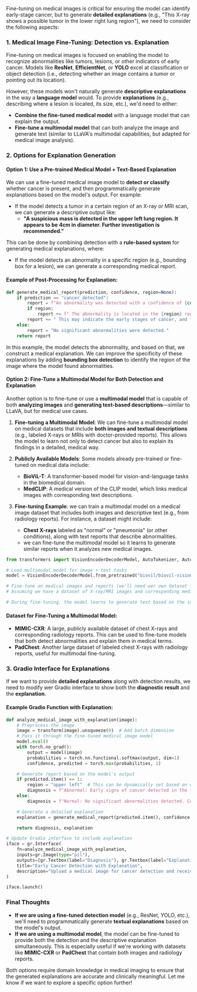 Fine-tuning on medical images is critical for ensuring the model can identify early-stage cancer, but to generate **detailed explanations** (e.g., "This X-ray shows a possible tumor in the lower right lung region"), we need to consider the following aspects:

### 1. **Medical Image Fine-Tuning**: Detection vs. Explanation
Fine-tuning on medical images is focused on enabling the model to recognize abnormalities like tumors, lesions, or other indicators of early cancer. Models like **ResNet**, **EfficientNet**, or **YOLO** excel at classification or object detection (i.e., detecting whether an image contains a tumor or pointing out its location).

However, these models won't naturally generate **descriptive explanations** in the way a **language model** would. To provide **explanations** (e.g., describing where a lesion is located, its size, etc.), we'd need to either:

- **Combine the fine-tuned medical model** with a language model that can explain the output.
- **Fine-tune a multimodal model** that can both analyze the image and generate text (similar to LLaVA's multimodal capabilities, but adapted for medical image analysis).

### 2. **Options for Explanation Generation**
#### **Option 1: Use a Pre-trained Medical Model + Text-Based Explanation**
We can use a fine-tuned medical image model to **detect or classify** whether cancer is present, and then programmatically generate explanations based on the model's output. For example:

- If the model detects a tumor in a certain region of an X-ray or MRI scan, we can generate a descriptive output like:
  - **"A suspicious mass is detected in the upper left lung region. It appears to be 4cm in diameter. Further investigation is recommended."**

This can be done by combining detection with a **rule-based system** for generating medical explanations, where:
- If the model detects an abnormality in a specific region (e.g., bounding box for a lesion), we can generate a corresponding medical report.

#### Example of Post-Processing for Explanation:
```python
def generate_medical_report(prediction, confidence, region=None):
    if prediction == "cancer_detected":
        report = f"An abnormality was detected with a confidence of {confidence:.2f}."
        if region:
            report += f" The abnormality is located in the {region} region of the image."
        report += " This may indicate the early stages of cancer, and further investigation is recommended."
    else:
        report = "No significant abnormalities were detected."
    return report
```

In this example, the model detects the abnormality, and based on that, we construct a medical explanation. We can improve the specificity of these explanations by adding **bounding box detection** to identify the region of the image where the model found abnormalities.

#### **Option 2: Fine-Tune a Multimodal Model for Both Detection and Explanation**
Another option is to fine-tune or use a **multimodal model** that is capable of both **analyzing images** and **generating text-based descriptions**—similar to LLaVA, but for medical use cases.

1. **Fine-tuning a Multimodal Model**: 
   We can fine-tune a multimodal model on medical datasets that include **both images and textual descriptions** (e.g., labeled X-rays or MRIs with doctor-provided reports). This allows the model to learn not only to detect cancer but also to explain its findings in a detailed, medical way.

2. **Publicly Available Models**:
   Some models already pre-trained or fine-tuned on medical data include:
   - **BioViL-T**: A transformer-based model for vision-and-language tasks in the biomedical domain.
   - **MedCLIP**: A medical version of the CLIP model, which links medical images with corresponding text descriptions.

3. **Fine-tuning Example**:
   we can train a multimodal model on a medical image dataset that includes both images and descriptive text (e.g., from radiology reports). For instance, a dataset might include:
   - **Chest X-rays** labeled as "normal" or "pneumonia" (or other conditions), along with text reports that describe abnormalities.
   - we can fine-tune the multimodal model so it learns to generate similar reports when it analyzes new medical images.

```python
from transformers import VisionEncoderDecoderModel, AutoTokenizer, AutoFeatureExtractor

# Load multimodal model for image + text tasks
model = VisionEncoderDecoderModel.from_pretrained("biovil/biovil-vision-text")

# Fine-tune on medical images and reports (we'll need wer own dataset for this step)
# Assuming we have a dataset of X-ray/MRI images and corresponding medical reports

# During fine-tuning, the model learns to generate text based on the image features
```

#### **Dataset for Fine-Tuning a Multimodal Model**:
- **MIMIC-CXR**: A large, publicly available dataset of chest X-rays and corresponding radiology reports. This can be used to fine-tune models that both detect abnormalities and explain them in medical terms.
- **PadChest**: Another large dataset of labeled chest X-rays with radiology reports, useful for multimodal fine-tuning.

### 3. **Gradio Interface for Explanations**

If we want to provide **detailed explanations** along with detection results, we need to modify wer Gradio interface to show both the **diagnostic result** and the **explanation**.

#### Example Gradio Function with Explanation:
```python
def analyze_medical_image_with_explanation(image):
    # Preprocess the image
    image = transform(image).unsqueeze(0)  # Add batch dimension
    # Pass it through the fine-tuned medical image model
    model.eval()
    with torch.no_grad():
        output = model(image)
        probabilities = torch.nn.functional.softmax(output, dim=1)
        confidence, predicted = torch.max(probabilities, 1)

    # Generate report based on the model's output
    if predicted.item() == 1:
        region = "upper left"  # This can be dynamically set based on detection region
        diagnosis = f"Abnormal: Early signs of cancer detected in the {region} region. Confidence: {confidence.item():.2f}"
    else:
        diagnosis = f"Normal: No significant abnormalities detected. Confidence: {confidence.item():.2f}"

    # Generate a detailed explanation
    explanation = generate_medical_report(predicted.item(), confidence.item(), region)

    return diagnosis, explanation

# Update Gradio interface to include explanation
iface = gr.Interface(
    fn=analyze_medical_image_with_explanation,
    inputs=gr.Image(type="pil"),
    outputs=[gr.Textbox(label="Diagnosis"), gr.Textbox(label="Explanation")],
    title="Early Cancer Detection with Explanation",
    description="Upload a medical image for cancer detection and receive a detailed explanation."
)

iface.launch()
```

### Final Thoughts

- **If we are using a fine-tuned detection model** (e.g., ResNet, YOLO, etc.), we'll need to programmatically generate **textual explanations** based on the model's output.
- **If we are using a multimodal model**, the model can be fine-tuned to provide both the detection and the descriptive explanation simultaneously. This is especially useful if we're working with datasets like **MIMIC-CXR** or **PadChest** that contain both images and radiology reports.
  
Both options require domain knowledge in medical imaging to ensure that the generated explanations are accurate and clinically meaningful. Let me know if we want to explore a specific option further!
